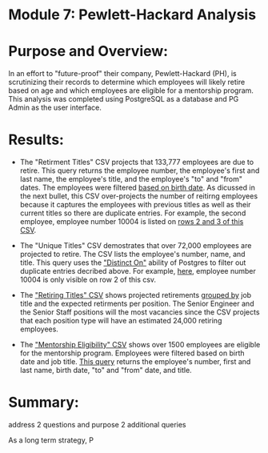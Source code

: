 # Module 7: Pewlett-Hackard Analysis

# Purpose and Overview:
In an effort to "future-proof" their company, Pewlett-Hackard (PH), is scrutinizing their records to determine which employees will likely retire based on age and which employees are eligible for a mentorship program.  This analysis was completed using PostgreSQL as a database and PG Admin as the user interface.

# Results: 

* The "Retirment Titles" CSV projects that 133,777 employees are due to retire.  This query returns the employee number, the employee's first and last name, the employee's title, and the employee's "to" and "from" dates.  The employees were filtered [based on birth date](https://github.com/laurlen2112/Pewlett-Hackard-Analysis/blob/main/resources/del_1_retirement_code.png).  As dicussed in the next bullet, this CSV over-projects the number of reitirng employees because it captures the employees with previous titles as well as their current titles so there are duplicate entries.  For example, the second employee, employee number 10004 is listed on [rows 2 and 3 of this CSV](https://github.com/laurlen2112/Pewlett-Hackard-Analysis/blob/main/resources/retirement_titles_CSV.png).

* The "Unique Titles" CSV demostrates that over 72,000 employees are projected to retire.  The CSV lists the employee's number, name, and title.  This query uses the ["Distinct On"](https://github.com/laurlen2112/Pewlett-Hackard-Analysis/blob/main/resources/del_%201_unique_titles_code.png) ability of Postgres to filter out duplicate entries decribed above.  For example, [here](https://github.com/laurlen2112/Pewlett-Hackard-Analysis/blob/main/resources/unique_titles_csv.png), employee number 10004 is only visible on row 2 of this csv.

* The ["Retiring Titles" CSV](https://github.com/laurlen2112/Pewlett-Hackard-Analysis/blob/main/resources/retiring%20titles%20csv.png) shows projected retirements [grouped by](https://github.com/laurlen2112/Pewlett-Hackard-Analysis/blob/main/resources/del_1_count_code.png) job title and the expected retirments per position.  The Senior Engineer and the Senior Staff positions will the most vacancies since the CSV projects that each position type will have an estimated 24,000 retiring employees.

* The ["Mentorship Eligibility" CSV](https://github.com/laurlen2112/Pewlett-Hackard-Analysis/blob/main/resources/mentorship_elig.png) shows over 1500 employees are eligible for the mentorship program.  Employees were filtered based on birth date and job title.  [This query](https://github.com/laurlen2112/Pewlett-Hackard-Analysis/blob/main/resources/del_2_code.png) returns the employee's number, first and last name, birth date, "to" and "from" date, and title.  


# Summary:

address 2 questions and purpose 2 additional queries

As a long term strategy, P
